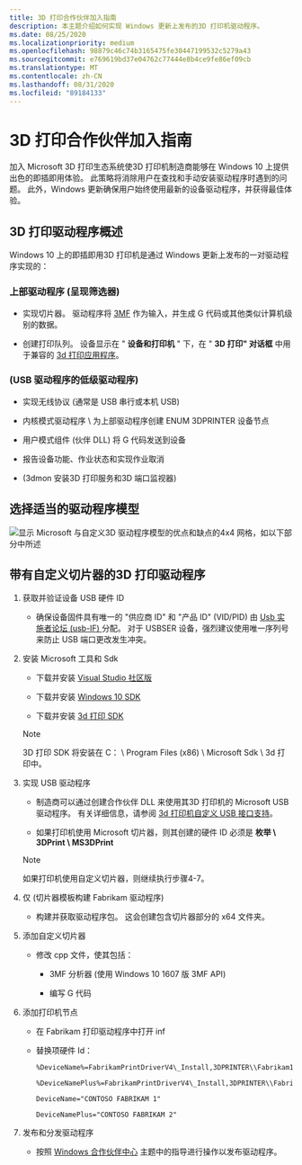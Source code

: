 ```yaml
---
title: 3D 打印合作伙伴加入指南
description: 本主题介绍如何实现 Windows 更新上发布的3D 打印机驱动程序。
ms.date: 08/25/2020
ms.localizationpriority: medium
ms.openlocfilehash: 98879c46c74b3165475fe30447199532c5279a43
ms.sourcegitcommit: e769619bd37e04762c77444e8b4ce9fe86ef09cb
ms.translationtype: MT
ms.contentlocale: zh-CN
ms.lasthandoff: 08/31/2020
ms.locfileid: "89184133"
---
```

# <a name="3d-print-partner-onboarding-guide"></a>3D 打印合作伙伴加入指南

加入 Microsoft 3D 打印生态系统使3D 打印机制造商能够在 Windows 10 上提供出色的即插即用体验。 此策略将消除用户在查找和手动安装驱动程序时遇到的问题。 此外，Windows 更新确保用户始终使用最新的设备驱动程序，并获得最佳体验。

## <a name="3d-print-driver-overview"></a>3D 打印驱动程序概述

Windows 10 上的即插即用3D 打印机是通过 Windows 更新上发布的一对驱动程序实现的：

### <a name="upper-driver-render-filter"></a>上部驱动程序 (呈现筛选器) 

- 实现切片器。 驱动程序将 [3MF](https://3mf.io/) 作为输入，并生成 G 代码或其他类似计算机级别的数据。

- 创建打印队列。 设备显示在 " **设备和打印机** " 下，在 " **3D 打印" 对话框** 中用于兼容的 [3d 打印应用程序](https://developer.microsoft.com/windows/hardware/3d-print/software-partners)。

### <a name="lower-driver-usb-driver"></a> (USB 驱动程序的低级驱动程序) 

- 实现无线协议 (通常是 USB 串行或本机 USB) 

- 内核模式驱动程序 \\ 为上部驱动程序创建 ENUM 3DPRINTER 设备节点

- 用户模式组件 (伙伴 DLL) 将 G 代码发送到设备

- 报告设备功能、作业状态和实现作业取消

-  (3dmon 安装3D 打印服务和3D 端口监视器) 

## <a name="choosing-the-right-driver-model"></a>选择适当的驱动程序模型

![显示 Microsoft 与自定义3D 驱动程序模型的优点和缺点的4x4 网格，如以下部分中所述](images/onboarding-driver-models.png)

## <a name="3d-print-driver-with-custom-slicer"></a>带有自定义切片器的3D 打印驱动程序

1. 获取并验证设备 USB 硬件 ID

    - 确保设备固件具有唯一的 "供应商 ID" 和 "产品 ID" (VID/PID) 由 [Usb 实施者论坛 (usb-IF) ](https://www.usb.org/)分配。 对于 USBSER 设备，强烈建议使用唯一序列号来防止 USB 端口更改发生冲突。

1. 安装 Microsoft 工具和 Sdk

    - 下载并安装 [Visual Studio 社区版](https://visualstudio.microsoft.com/thank-you-downloading-visual-studio/?sku=community)

    - 下载并安装 [Windows 10 SDK](https://developer.microsoft.com/windows/downloads/windows-10-sdk/)

    - 下载并安装 [3d 打印 SDK](https://go.microsoft.com/fwlink/p/?LinkId=394375)

   > [!NOTE]
   > 3D 打印 SDK 将安装在 C： \\ Program Files (x86) \\ Microsoft Sdk \\ 3d 打印中。

1. 实现 USB 驱动程序

    - 制造商可以通过创建合作伙伴 DLL 来使用其3D 打印机的 Microsoft USB 驱动程序。 有关详细信息，请参阅 [3d 打印机自定义 USB 接口支持](3d-printer-custom-usb-interface.md)。

    - 如果打印机使用 Microsoft 切片器，则其创建的硬件 ID 必须是 **枚举 \\ 3DPrint \\ MS3DPrint**

    > [!NOTE]
    > 如果打印机使用自定义切片器，则继续执行步骤4-7。

1. 仅 (切片器模板构建 Fabrikam 驱动程序) 

    - 构建并获取驱动程序包。 这会创建包含切片器部分的 x64 文件夹。

1. 添加自定义切片器

    - 修改 cpp 文件，使其包括：

      - 3MF 分析器 (使用 Windows 10 1607 版 3MF API) 

      - 编写 G 代码

1. 添加打印机节点

    - 在 Fabrikam 打印驱动程序中打开 inf

    - 替换项硬件 Id：

        ```inf
        %DeviceName%=FabrikamPrintDriverV4\_Install,3DPRINTER\\Fabrikam1

        %DeviceNamePlus%=FabrikamPrintDriverV4\_Install,3DPRINTER\\Fabrikam2

        DeviceName="CONTOSO FABRIKAM 1"

        DeviceNamePlus="CONTOSO FABRIKAM 2"
        ```

1. 发布和分发驱动程序

    - 按照 [Windows 合作伙伴中心](../dashboard/index.yml) 主题中的指导进行操作以发布驱动程序。